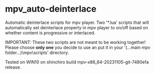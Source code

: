 # mpv_auto-deinterlace
Automatic deinterlace scripts for mpv player.
Two '*.lua' scripts that will automatically set deinterlace property in mpv player to on/off based on whether content is progressive or interlaced.

IMPORTANT: These two scripts are not meant to be working together!
Please choose **only one** you decide to use an put it in your '(...main mpv folder...)\mpv\scripts\' directory.

Tested on WIN10 on shinchiro build mpv-x86_64-20231105-git-7480efa release.
